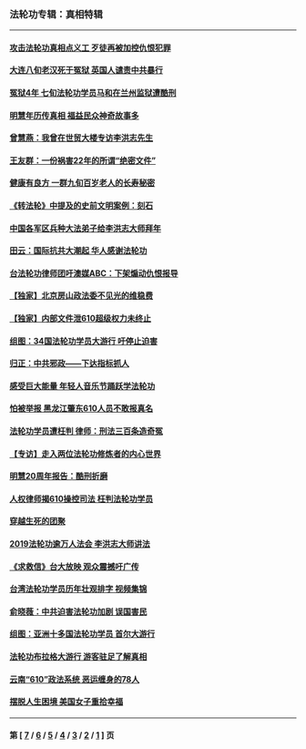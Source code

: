 ### 法轮功专辑：真相特辑
---
#### [攻击法轮功真相点义工 歹徒再被加控仇恨犯罪](../../pages/nf4389/n13601019.md?04220430) 
#### [大连八旬老汉死于冤狱 英国人谴责中共暴行](../../pages/nf4389/n13480118.md?04220430) 
#### [冤狱4年 七旬法轮功学员马和在兰州监狱遭酷刑](../../pages/nf4389/n13304688.md?04220430) 
#### [明慧年历传真相 福益民众神奇故事多](../../pages/nf4389/n13294545.md?04220430) 
#### [曾慧燕：我曾在世贸大楼专访李洪志先生](../../pages/nf4389/n12898729.md?04220430) 
#### [王友群：一份祸害22年的所谓“绝密文件”](../../pages/nf4389/n12871750.md?04220430) 
#### [健康有良方 一群九旬百岁老人的长寿秘密](../../pages/nf4389/n12847475.md?04220430) 
#### [《转法轮》中提及的史前文明案例：刻石](../../pages/nf4389/n12758577.md?04220430) 
#### [中国各军区兵种大法弟子给李洪志大师拜年](../../pages/nf4389/n12750047.md?04220430) 
#### [田云：国际抗共大潮起 华人感谢法轮功](../../pages/nf4389/n12357708.md?04220430) 
#### [台法轮功律师团吁澳媒ABC：下架煽动仇恨报导](../../pages/nf4389/n12279917.md?04220430) 
#### [【独家】北京房山政法委不见光的维稳费](../../pages/nf4389/n12031979.md?04220430) 
#### [【独家】内部文件泄610超级权力未终止](../../pages/nf4389/n12023895.md?04220430) 
#### [组图：34国法轮功学员大游行 吁停止迫害](../../pages/nf4389/n11492658.md?04220430) 
#### [归正：中共邪政——下达指标抓人](../../pages/nf4389/n11474770.md?04220430) 
#### [感受巨大能量 年轻人音乐节踊跃学法轮功](../../pages/nf4389/n11441981.md?04220430) 
#### [怕被举报 黑龙江肇东610人员不敢报真名](../../pages/nf4389/n11436499.md?04220430) 
#### [法轮功学员遭枉判 律师：刑法三百条造奇冤](../../pages/nf4389/n11433943.md?04220430) 
#### [【专访】走入两位法轮功修炼者的内心世界](../../pages/nf4389/n11415623.md?04220430) 
#### [明慧20周年报告：酷刑折磨](../../pages/nf4389/n11387954.md?04220430) 
#### [人权律师揭610操控司法 枉判法轮功学员](../../pages/nf4389/n11313370.md?04220430) 
#### [穿越生死的团聚](../../pages/nf4389/n11258922.md?04220430) 
#### [2019法轮功逾万人法会 李洪志大师讲法](../../pages/nf4389/n11265303.md?04220430) 
#### [《求救信》台大放映 观众震撼吁广传](../../pages/nf4389/n10922251.md?04220430) 
#### [台湾法轮功学员历年壮观排字 视频集锦](../../pages/nf4389/n10878789.md?04220430) 
#### [俞晓薇：中共迫害法轮功加剧 误国害民](../../pages/nf4389/n10859260.md?04220430) 
#### [组图：亚洲十多国法轮功学员 首尔大游行](../../pages/nf4389/n10781149.md?04220430) 
#### [法轮功布拉格大游行 游客驻足了解真相](../../pages/nf4389/n10749360.md?04220430) 
#### [云南“610”政法系统 恶运缠身的78人](../../pages/nf4389/n10747534.md?04220430) 
#### [摆脱人生困境 美国女子重拾幸福](../../pages/nf4389/n10688678.md?04220430) 

---
#### 第 [ [7](./7.md?04220430) / [6](./6.md?04220430) / [5](./5.md?04220430) / [4](./4.md?04220430) / [3](./3.md?04220430) / [2](./2.md?04220430) / [1](./1.md?04220430) ] 页
